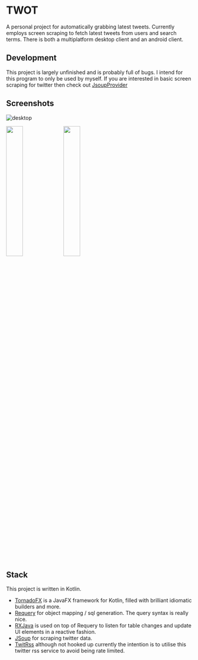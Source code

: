# TWOT
A personal project for automatically grabbing latest tweets. Currently employs screen scraping to fetch latest tweets from users and search terms. There is both a multiplatform desktop client and an android client.

## Development
This project is largely unfinished and is probably full of bugs. I intend for this program to only be used by myself. If you are interested in basic screen scraping for twitter then check out [JsoupProvider](https://github.com/ZR8C/twot/blob/master/core/src/main/kotlin/com/twot/core/providers/JsoupProvider.kt)

## Screenshots

![desktop](https://i.imgur.com/kSy602I.png)

<img src="https://i.imgur.com/uWwGJae.png" width="30%" height="30%"> <img src="https://i.imgur.com/MWRp6OF.png" width="30%" height="30%">

## Stack
This project is written in Kotlin.
- [TornadoFX](https://github.com/edvin/tornadofx) is a JavaFX framework for Kotlin, filled with brilliant idiomatic builders and more.
- [Requery](https://github.com/requery/requery) for object mapping / sql generation. The query syntax is really nice.
- [RXJava](https://github.com/ReactiveX/RxJava) is used on top of Requery to listen for table changes and update UI elements in a reactive fashion.
- [JSoup](https://github.com/jhy/jsoup) for scraping twitter data.
- [TwitRss](https://twitrss.me/) although not hooked up currently the intention is to utilise this twitter rss service to avoid being rate limited.

